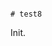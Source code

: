                                                                                                                                                                                                                                                                                                                                                                                                                                                                                                                                                                                                                                                                                                 # test8

Init.
